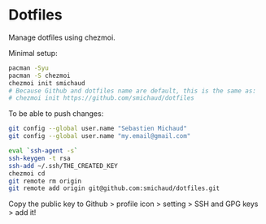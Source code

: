 # Dotfiles

Manage dotfiles using chezmoi.

Minimal setup:

``` bash
pacman -Syu
pacman -S chezmoi
chezmoi init smichaud
# Because Github and dotfiles name are default, this is the same as:
# chezmoi init https://github.com/smichaud/dotfiles
```

To be able to push changes:

``` bash
git config --global user.name "Sebastien Michaud"
git config --global user.name "my.email@gmail.com"

eval `ssh-agent -s`
ssh-keygen -t rsa
ssh-add ~/.ssh/THE_CREATED_KEY
chezmoi cd
git remote rm origin
git remote add origin git@github.com:smichaud/dotfiles.git
```

Copy the public key to Github \> profile icon \> setting \> SSH and GPG
keys \> add it!
